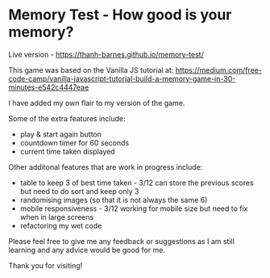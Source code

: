 # Memory Test - How good is your memory?
Live version - https://thanh-barnes.github.io/memory-test/

This game was based on the Vanilla JS tutorial at:
https://medium.com/free-code-camp/vanilla-javascript-tutorial-build-a-memory-game-in-30-minutes-e542c4447eae

I have added my own flair to my version of the game. 

Some of the extra features include:

- play & start again button
- countdown timer for 60 seconds
- current time taken displayed

Other additonal features that are work in progress include:
- table to keep 3 of best time taken - 3/12 can store the previous scores but need to do sort and keep only 3
- randomising images (so that it is not always the same 6)
- mobile responsiveness - 3/12 working for mobile size but need to fix when in large screens
- refactoring my wet code 

Please feel free to give me any feedback or suggestions as I am still learning and any advice would be good for me.

Thank you for visiting!
